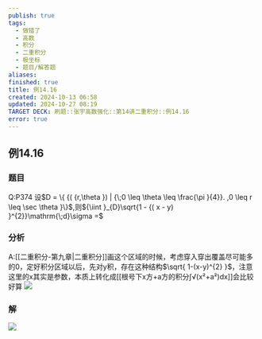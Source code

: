 ```yaml
---
publish: true
tags:
  - 做错了
  - 高数
  - 积分
  - 二重积分
  - 极坐标
  - 题目/解答题
aliases: 
finished: true
title: 例14.16
created: 2024-10-13 06:58
updated: 2024-10-27 08:19
TARGET DECK: 刷题::张宇高数强化::第14讲二重积分::例14.16
error: true
---
```

## 例14.16
### 题目
Q:P374 设$D = \{ {( {r,\theta }) | {\;0 \leq \theta \leq \frac{\pi }{4}}. ,0 \leq r \leq \sec \theta }\}$,则${\iint }_{D}\sqrt{1 - {( x - y) }^{2}}\mathrm{\;d}\sigma =$
### 分析
A:[[二重积分-第九章|二重积分]]画这个区域的时候，考虑穿入穿出覆盖尽可能多的0，定好积分区域以后，先对y积，存在这种结构$\sqrt{ 1-(x-y)^{2} }$，注意这里的x其实是参数，本质上转化成[[根号下x方+a方的积分∫√(x²+a²)dx]]会比较好算
![](https://img.hwenyi.tech/202410271616245.webp)
### 解
![](https://img.hwenyi.tech/202410271618376.webp)


